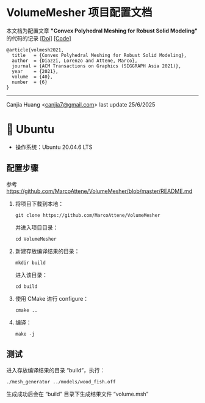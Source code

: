 # VolumeMesher 项目配置文档

本文档为配置文章 **"Convex Polyhedral Meshing for Robust Solid Modeling"** 的代码的记录 [[Doi]](http://arxiv.org/abs/2109.14434) [[Code]](https://github.com/MarcoAttene/VolumeMesher)

```
@article{volmesh2021,
  title   = {Convex Polyhedral Meshing for Robust Solid Modeling},
  author  = {Diazzi, Lorenzo and Attene, Marco},
  journal = {ACM Transactions on Graphics (SIGGRAPH Asia 2021)},
  year    = {2021},
  volume  = {40},
  number  = {6}
}
```

---

Canjia Huang <<canjia7@gmail.com>> last update 25/6/2025

# :penguin: Ubuntu

- 操作系统：Ubuntu 20.04.6 LTS

## 配置步骤

参考 https://github.com/MarcoAttene/VolumeMesher/blob/master/README.md

1. 将项目下载到本地：

    ```
    git clone https://github.com/MarcoAttene/VolumeMesher
    ```

    并进入项目目录：

    ```
    cd VolumeMesher
    ```

2. 新建存放编译结果的目录：

    ```
    mkdir build
    ```

    进入该目录：

    ```
    cd build
    ```

3. 使用 CMake 进行 configure：

    ```
    cmake ..
    ```

4. 编译：

    ```
    make -j
    ```

## 测试

进入存放编译结果的目录 “build”，执行：

```
./mesh_generator ../models/wood_fish.off
```

生成成功后会在 “build” 目录下生成结果文件 “volume.msh”